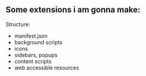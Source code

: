 
## Some extensions i am gonna make:


Structure:
- manifest.json
- background scripts
- icons
- sidebars, popups
- content scripts
- web accessible resources

